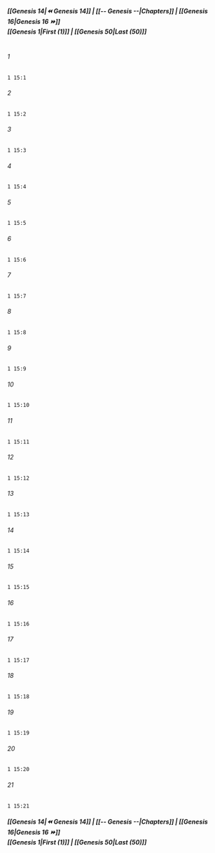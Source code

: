 
##### **[[Genesis 14|⏪ Genesis 14]] | [[-- Genesis --|Chapters]] | [[Genesis 16|Genesis 16 ⏩]]**<br>**[[Genesis 1|First (1)]] | [[Genesis 50|Last (50)]]**<br><br>

###### 1
``` verse
1 15:1
```
###### 2
``` verse
1 15:2
```
###### 3
``` verse
1 15:3
```
###### 4
``` verse
1 15:4
```
###### 5
``` verse
1 15:5
```
###### 6
``` verse
1 15:6
```
###### 7
``` verse
1 15:7
```
###### 8
``` verse
1 15:8
```
###### 9
``` verse
1 15:9
```
###### 10
``` verse
1 15:10
```
###### 11
``` verse
1 15:11
```
###### 12
``` verse
1 15:12
```
###### 13
``` verse
1 15:13
```
###### 14
``` verse
1 15:14
```
###### 15
``` verse
1 15:15
```
###### 16
``` verse
1 15:16
```
###### 17
``` verse
1 15:17
```
###### 18
``` verse
1 15:18
```
###### 19
``` verse
1 15:19
```
###### 20
``` verse
1 15:20
```
###### 21
``` verse
1 15:21
```

##### **[[Genesis 14|⏪ Genesis 14]] | [[-- Genesis --|Chapters]] | [[Genesis 16|Genesis 16 ⏩]]**<br>**[[Genesis 1|First (1)]] | [[Genesis 50|Last (50)]]**
